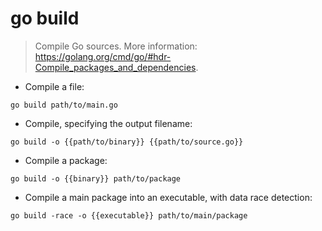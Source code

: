 # go build

> Compile Go sources.
> More information: <https://golang.org/cmd/go/#hdr-Compile_packages_and_dependencies>.

- Compile a file:

`go build path/to/main.go`

- Compile, specifying the output filename:

`go build -o {{path/to/binary}} {{path/to/source.go}}`

- Compile a package:

`go build -o {{binary}} path/to/package`

- Compile a main package into an executable, with data race detection:

`go build -race -o {{executable}} path/to/main/package`
